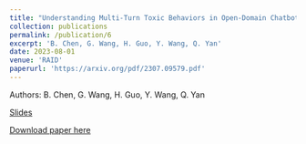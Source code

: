 ```yaml
---
title: "Understanding Multi-Turn Toxic Behaviors in Open-Domain Chatbots"
collection: publications
permalink: /publication/6
excerpt: 'B. Chen, G. Wang, H. Guo, Y. Wang, Q. Yan'
date: 2023-08-01
venue: 'RAID'
paperurl: 'https://arxiv.org/pdf/2307.09579.pdf'
---
```

Authors: B. Chen, G. Wang, H. Guo, Y. Wang, Q. Yan

[Slides](https://yuandaw.github.io/publidations/)

[Download paper here](https://arxiv.org/pdf/2307.09579.pdf)